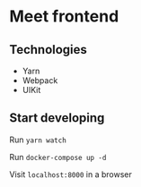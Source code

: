 # Meet frontend

## Technologies

- Yarn
- Webpack
- UIKit

## Start developing

Run `yarn watch`

Run `docker-compose up -d`

Visit `localhost:8000` in a browser